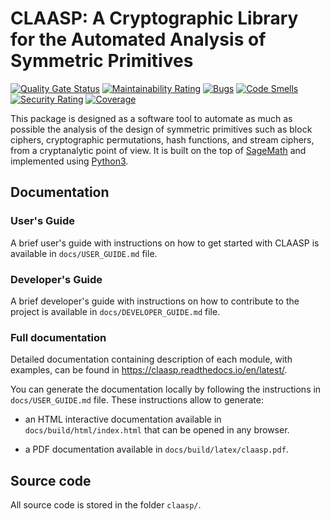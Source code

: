 # CLAASP: A Cryptographic Library for the Automated Analysis of Symmetric Primitives

[![Quality Gate Status](https://sonarcloud.io/api/project_badges/measure?project=Crypto-TII_claasp&metric=alert_status)](https://sonarcloud.io/summary/new_code?id=Crypto-TII_claasp)
[![Maintainability Rating](https://sonarcloud.io/api/project_badges/measure?project=Crypto-TII_claasp&metric=sqale_rating)](https://sonarcloud.io/summary/new_code?id=Crypto-TII_claasp)
[![Bugs](https://sonarcloud.io/api/project_badges/measure?project=Crypto-TII_claasp&metric=bugs)](https://sonarcloud.io/summary/new_code?id=Crypto-TII_claasp)
[![Code Smells](https://sonarcloud.io/api/project_badges/measure?project=Crypto-TII_claasp&metric=code_smells)](https://sonarcloud.io/summary/new_code?id=Crypto-TII_claasp)
[![Security Rating](https://sonarcloud.io/api/project_badges/measure?project=Crypto-TII_claasp&metric=security_rating)](https://sonarcloud.io/summary/new_code?id=Crypto-TII_claasp)
[![Coverage](https://sonarcloud.io/api/project_badges/measure?project=Crypto-TII_claasp&metric=coverage)](https://sonarcloud.io/summary/new_code?id=Crypto-TII_claasp)

This package is designed as a software tool to automate as much as possible the analysis of the design of symmetric primitives 
such as block ciphers, cryptographic permutations, hash functions, and stream ciphers, from a cryptanalytic point of view.
It is built on the top of [SageMath](http://www.sagemath.org) and
implemented using [Python3](https://www.python.org/).

## Documentation

### User's Guide

A brief user's guide with instructions on how to get started with CLAASP 
is available in `docs/USER_GUIDE.md` file.

### Developer's Guide

A brief developer's guide with instructions on how to contribute to the project 
is available in `docs/DEVELOPER_GUIDE.md` file.
 
### Full documentation

Detailed documentation containing description of each module, with examples, can be found 
in https://claasp.readthedocs.io/en/latest/.

You can generate the documentation locally by following the instructions in `docs/USER_GUIDE.md` file. 
These instructions allow to generate:

- an HTML interactive documentation available in `docs/build/html/index.html` that can be opened in any browser.
 
- a PDF documentation available in `docs/build/latex/claasp.pdf`.

## Source code

All source code is stored in the folder ``claasp/``.

